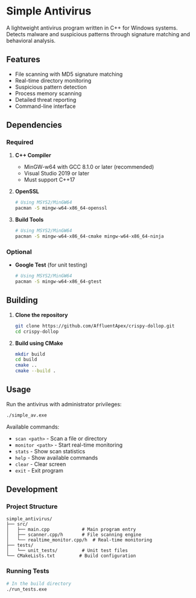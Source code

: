 # Simple Antivirus

A lightweight antivirus program written in C++ for Windows systems. Detects malware and suspicious patterns through signature matching and behavioral analysis.

## Features

- File scanning with MD5 signature matching
- Real-time directory monitoring
- Suspicious pattern detection
- Process memory scanning
- Detailed threat reporting
- Command-line interface

## Dependencies

### Required
1. **C++ Compiler**
   - MinGW-w64 with GCC 8.1.0 or later (recommended)
   - Visual Studio 2019 or later
   - Must support C++17

2. **OpenSSL**
   ```bash
   # Using MSYS2/MinGW64
   pacman -S mingw-w64-x86_64-openssl
   ```

3. **Build Tools**
   ```bash
   # Using MSYS2/MinGW64
   pacman -S mingw-w64-x86_64-cmake mingw-w64-x86_64-ninja
   ```

### Optional
- **Google Test** (for unit testing)
   ```bash
   # Using MSYS2/MinGW64
   pacman -S mingw-w64-x86_64-gtest
   ```

## Building

1. **Clone the repository**
   ```bash
   git clone https://github.com/AffluentApex/crispy-dollop.git
   cd crispy-dollop
   ```

2. **Build using CMake**
   ```bash
   mkdir build
   cd build
   cmake ..
   cmake --build .
   ```

## Usage

Run the antivirus with administrator privileges:
```bash
./simple_av.exe
```

Available commands:
- `scan <path>` - Scan a file or directory
- `monitor <path>` - Start real-time monitoring
- `stats` - Show scan statistics
- `help` - Show available commands
- `clear` - Clear screen
- `exit` - Exit program

## Development

### Project Structure
```
simple_antivirus/
├── src/
│   ├── main.cpp            # Main program entry
│   ├── scanner.cpp/h       # File scanning engine
│   └── realtime_monitor.cpp/h  # Real-time monitoring
├── tests/
│   └── unit_tests/         # Unit test files
└── CMakeLists.txt         # Build configuration
```

### Running Tests
```bash
# In the build directory
./run_tests.exe
